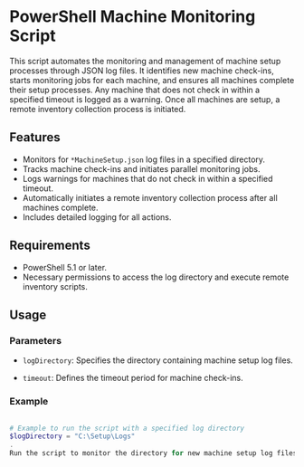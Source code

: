 # PowerShell Machine Monitoring Script

This script automates the monitoring and management of machine setup processes through JSON log files. It identifies new machine check-ins, starts monitoring jobs for each machine, and ensures all machines complete their setup processes. Any machine that does not check in within a specified timeout is logged as a warning. Once all machines are setup, a remote inventory collection process is initiated.

## Features

- Monitors for `*MachineSetup.json` log files in a specified directory.
- Tracks machine check-ins and initiates parallel monitoring jobs.
- Logs warnings for machines that do not check in within a specified timeout.
- Automatically initiates a remote inventory collection process after all machines complete.
- Includes detailed logging for all actions.

## Requirements

- PowerShell 5.1 or later.
- Necessary permissions to access the log directory and execute remote inventory scripts.

## Usage

### Parameters

- `logDirectory`: Specifies the directory containing machine setup log files.
  
- `timeout`: Defines the timeout period for machine check-ins.

### Example

```powershell

# Example to run the script with a specified log directory
$logDirectory = "C:\Setup\Logs"
.
Run the script to monitor the directory for new machine setup log files.
